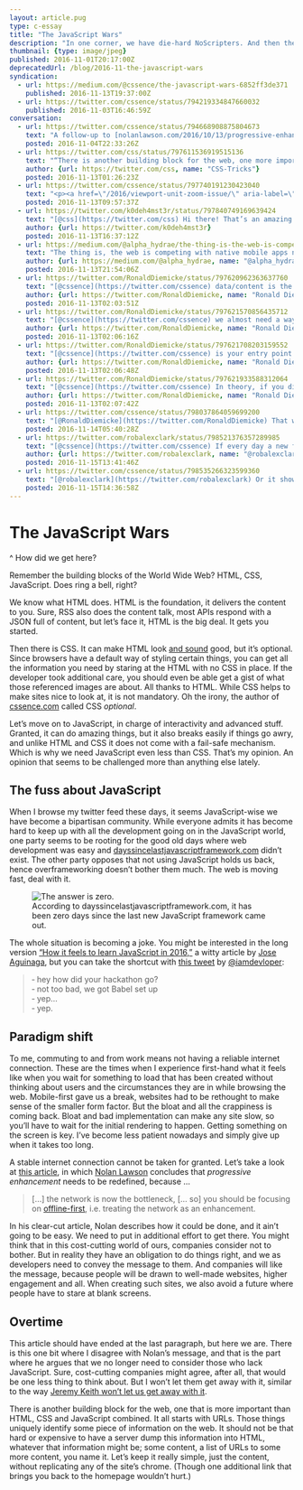 ```yaml
---
layout: article.pug
type: c-essay
title: "The JavaScript Wars"
description: "In one corner, we have die-hard NoScripters. And then there are “The Others”."
thumbnail: {type: image/jpeg}
published: 2016-11-01T20:17:00Z
deprecatedUrl: /blog/2016-11-the-javascript-wars
syndication:
  - url: https://medium.com/@cssence/the-javascript-wars-6852ff3de371
    published: 2016-11-13T19:37:00Z
  - url: https://twitter.com/cssence/status/794219334847660032
    published: 2016-11-03T16:46:59Z
conversation:
  - url: https://twitter.com/cssence/status/794668908875804673
    text: "A follow-up to [nolanlawson.com/2016/10/13/progressive-enhancement-isnt-dead-but-it-smells-funny](https://nolanlawson.com/2016/10/13/progressive-enhancement-isnt-dead-but-it-smells-funny/) by [@nolanlawson](https://twitter.com/nolanlawson)"
    posted: 2016-11-04T22:33:26Z
  - url: https://twitter.com/css/status/797611536919515136
    text: "“There is another building block for the web, one more important than HTML, CSS &amp; JS combined … URLs.”<br>[cssence.com/blog/2016-11-the-javascript-wars](https://cssence.com/2016/the-javascript-wars)"
    author: {url: https://twitter.com/css, name: "CSS-Tricks"}
    posted: 2016-11-13T01:26:23Z
  - url: https://twitter.com/cssence/status/797740191230423040
    text: "<p><a href=\"/2016/viewport-unit-zoom-issue/\" aria-label=\"First part of this comment.\">[…]</a> [@css](https://twitter.com/css) thanks for sharing</p>"
    posted: 2016-11-13T09:57:37Z
  - url: https://twitter.com/k0deh4mst3r/status/797840749169639424
    text: "[@css](https://twitter.com/css) Hi there! That’s an amazing article really, informative, bitterly truthful &amp; awakening! In this scenario what one should do?!"
    author: {url: https://twitter.com/k0deh4mst3r}
    posted: 2016-11-13T16:37:12Z
  - url: https://medium.com/@alpha_hydrae/the-thing-is-the-web-is-competing-with-native-mobile-apps-now-b0b5de56c656
    text: "The thing is, the web is competing with native mobile apps now. It’s in the interest of web developers that the web isn’t falling behind and is instead growing. The competition with rich native apps and the growing expectations from users is why the javascript ecosystem is exploding."
    author: {url: https://medium.com/@alpha_hydrae, name: "@alpha_hydrae"}
    posted: 2016-11-13T21:54:06Z
  - url: https://twitter.com/RonaldDiemicke/status/797620962363637760
    text: "[@cssence](https://twitter.com/cssence) data/content is the starting point, which is JSON’s appeal. It’s raw data that can be formatted in any way. HTML is structure."
    author: {url: https://twitter.com/RonaldDiemicke, name: "Ronald Diemicke"}
    posted: 2016-11-13T02:03:51Z
  - url: https://twitter.com/RonaldDiemicke/status/797621570856435712
    text: "[@cssence](https://twitter.com/cssence) we almost need a way to map urls to HTML (structure) and to data (json) so browsers decide what to use in a PWA fashion"
    author: {url: https://twitter.com/RonaldDiemicke, name: "Ronald Diemicke"}
    posted: 2016-11-13T02:06:16Z
  - url: https://twitter.com/RonaldDiemicke/status/797621708203159552
    text: "[@cssence](https://twitter.com/cssence) is your entry point to the app gives you the structure and initial data and subsequent hits only return the raw data"
    author: {url: https://twitter.com/RonaldDiemicke, name: "Ronald Diemicke"}
    posted: 2016-11-13T02:06:48Z
  - url: https://twitter.com/RonaldDiemicke/status/797621933588312064
    text: "[@cssence](https://twitter.com/cssence) In theory, if you did that, and you turn JS off, you should still be able to use the whole thing."
    author: {url: https://twitter.com/RonaldDiemicke, name: "Ronald Diemicke"}
    posted: 2016-11-13T02:07:42Z
  - url: https://twitter.com/cssence/status/798037864059699200
    text: "[@RonaldDiemicke](https://twitter.com/RonaldDiemicke) That would be efficient. Until browsers can do that HTML=base. Will be interesting to see where PWAs take us."
    posted: 2016-11-14T05:40:28Z
  - url: https://twitter.com/robalexclark/status/798521376357289985
    text: "[@cssence](https://twitter.com/cssence) If every day a new framework appears shows how poor JS is as a productive language.We need to start again. WebAssembly?"
    author: {url: https://twitter.com/robalexclark, name: "@robalexclark"}
    posted: 2016-11-15T13:41:46Z
  - url: https://twitter.com/cssence/status/798535266323599360
    text: "[@robalexclark](https://twitter.com/robalexclark) Or it shows how exiting JS is. I use it in a productive manner, but right now JS is all over the place #FindTheBalance"
    posted: 2016-11-15T14:36:58Z
---
```


# The JavaScript Wars
^ How did we get here?

Remember the building blocks of the World Wide Web? HTML, CSS, JavaScript. Does ring a bell, right?

We know what HTML does. HTML is the foundation, it delivers the content to you. Sure, RSS also does the content talk, most APIs respond with a JSON full of content, but let’s face it, HTML is the big deal. It gets you started.

Then there is CSS. It can make HTML look [and sound](https://www.w3.org/TR/css3-speech/) good, but it’s optional. Since browsers have a default way of styling certain things, you can get all the information you need by staring at the HTML with no CSS in place. If the developer took additional care, you should even be able get a gist of what those referenced images are about. All thanks to HTML. While CSS helps to make sites nice to look at, it is not mandatory. Oh the irony, the author of [cssence.com](https://cssence.com/) called CSS _optional_.

Let’s move on to JavaScript, in charge of interactivity and advanced stuff. Granted, it can do amazing things, but it also breaks easily if things go awry, and unlike HTML and CSS it does not come with a fail-safe mechanism. Which is why we need JavaScript even less than CSS. That’s my opinion. An opinion that seems to be challenged more than anything else lately.

## The fuss about JavaScript

When I browse my twitter feed these days, it seems JavaScript-wise we have become a bipartisan community. While everyone admits it has become hard to keep up with all the development going on in the JavaScript world, one party seems to be rooting for the good old days where web development was easy and [days&#8203;since&#8203;last&#8203;javascript&#8203;framework.com](https://dayssincelastjavascriptframework.com) didn’t exist. The other party opposes that not using JavaScript holds us back, hence overframeworking doesn’t bother them much. The web is moving fast, deal with it.

<figure><img src="/2016/the-javascript-wars/dayssincelastjavascriptframework.png" alt="The answer is zero."><figcaption>According to days&#8203;since&#8203;last&#8203;javascript&#8203;framework.com, it has been zero days since the last new JavaScript framework came out.</figcaption></figure>

The whole situation is becoming a joke. You might be interested in the long version [“How it feels to learn JavaScript in 2016,”](https://hackernoon.com/how-it-feels-to-learn-javascript-in-2016-d3a717dd577f) a witty article by [Jose Aguinaga](https://hackernoon.com/@jjperezaguinaga), but you can take the shortcut with [this tweet](https://twitter.com/iamdevloper/status/787969734918668289) by [@iamdevloper](https://twitter.com/iamdevloper):

> &dash; hey how did your hackathon go?  
> &dash; not too bad, we got Babel set up  
> &dash; yep…  
> &dash; yep.

## Paradigm shift

To me, commuting to and from work means not having a reliable internet connection. These are the times when I experience first-hand what it feels like when you wait for something to load that has been created without thinking about users and the circumstances they are in while browsing the web. Mobile-first gave us a break, websites had to be rethought to make sense of the smaller form factor. But the bloat and all the crappiness is coming back. Bloat and bad implementation can make any site slow, so you’ll have to wait for the initial rendering to happen. Getting something on the screen is key. I’ve become less patient nowadays and simply give up when it takes too long.

A stable internet connection cannot be taken for granted. Let’s take a look at [this article](https://nolanlawson.com/2016/10/13/progressive-enhancement-isnt-dead-but-it-smells-funny/), in which [Nolan Lawson](https://twitter.com/nolanlawson/) concludes that _progressive enhancement_ needs to be redefined, because …

> […] the network is now the bottleneck, [… so] you should be focusing on [offline-first](http://offlinefirst.org/), i.e. treating the network as an enhancement.

In his clear-cut article, Nolan describes how it could be done, and it ain’t going to be easy. We need to put in additional effort to get there. You might think that in this cost-cutting world of ours, companies consider not to bother. But in reality they have an obligation to do things right, and we as developers need to convey the message to them. And companies will like the message, because people will be drawn to well-made websites, higher engagement and all. When creating such sites, we also avoid a future where people have to stare at blank screens.

## Overtime

This article should have ended at the last paragraph, but here we are. There is this one bit where I disagree with Nolan’s message, and that is the part where he argues that we no longer need to consider those who lack JavaScript. Sure, cost-cutting companies might agree, after all, that would be one less thing to think about. But I won’t let them get away with it, similar to the way [Jeremy Keith won’t let us get away with it](https://adactio.com/journal/11354).

There is another building block for the web, one that is more important than HTML, CSS and JavaScript combined. It all starts with URLs. Those things uniquely identify some piece of information on the web. It should not be that hard or expensive to have a server dump this information into HTML, whatever that information might be; some content, a list of URLs to some more content, you name it. Let’s keep it really simple, just the content, without replicating any of the site’s chrome. (Though one additional link that brings you back to the homepage wouldn’t hurt.)
